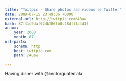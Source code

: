 ```yaml
---
title: "Twitpic - Share photos and videos on Twitter"
date: 2008-07-15 23:49:36 +0000
external-url: http://twitpic.com/48aw
hash: 87f41c9daf624b286fb0c48df73a4d37
annum:
    year: 2008
    month: 07
url-parts:
    scheme: http
    host: twitpic.com
    path: /48aw

---
```


Having dinner with @hectorguatemala. 
